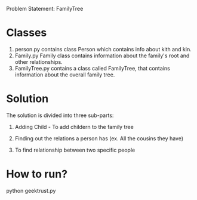 Problem Statement: FamilyTree

# Classes

1. person.py contains class Person which contains info about kith and kin.
2. Family.py Family class contains information about the family's root and other relationships.
3. FamilyTree.py contains a class called FamilyTree, that contains information about the overall family tree.

# Solution
The solution is divided into three sub-parts:
1. Adding Child - To add childern to the family tree

2. Finding out the relations a person has (ex. All the cousins they have)

3. To find relationship between two specific people

# How to run?
python geektrust.py
